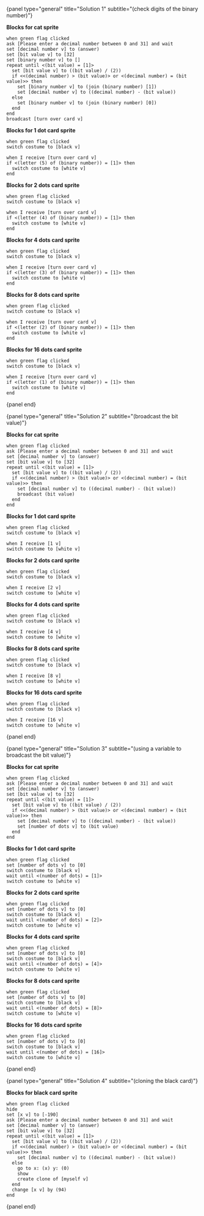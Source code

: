 {panel type="general" title="Solution 1" subtitle="(check digits of the binary number)"}

**Blocks for cat sprite**

```scratch
when green flag clicked
ask [Please enter a decimal number between 0 and 31] and wait
set [decimal number v] to (answer)
set [bit value v] to [32]
set [binary number v] to []
repeat until <(bit value) = [1]>
  set [bit value v] to ((bit value) / (2))
  if <<(decimal number) > (bit value)> or <(decimal number) = (bit value)>> then
    set [binary number v] to (join (binary number) [1])
    set [decimal number v] to ((decimal number) - (bit value))
  else
    set [binary number v] to (join (binary number) [0])
  end
end
broadcast [turn over card v]
```

**Blocks for 1 dot card sprite**

```scratch:inline
when green flag clicked
switch costume to [black v]

when I receive [turn over card v]
if <(letter (5) of (binary number)) = [1]> then
  switch costume to [white v]
end
```

**Blocks for 2 dots card sprite**

```scratch:inline
when green flag clicked
switch costume to [black v]

when I receive [turn over card v]
if <(letter (4) of (binary number)) = [1]> then
  switch costume to [white v]
end
```

**Blocks for 4 dots card sprite**

```scratch:inline
when green flag clicked
switch costume to [black v]

when I receive [turn over card v]
if <(letter (3) of (binary number)) = [1]> then
  switch costume to [white v]
end
```

**Blocks for 8 dots card sprite**

```scratch:inline
when green flag clicked
switch costume to [black v]

when I receive [turn over card v]
if <(letter (2) of (binary number)) = [1]> then
  switch costume to [white v]
end
```

**Blocks for 16 dots card sprite**

```scratch:inline
when green flag clicked
switch costume to [black v]

when I receive [turn over card v]
if <(letter (1) of (binary number)) = [1]> then
  switch costume to [white v]
end
```

{panel end}

{panel type="general" title="Solution 2" subtitle="(broadcast the bit value)"}

**Blocks for cat sprite**

```scratch
when green flag clicked
ask [Please enter a decimal number between 0 and 31] and wait
set [decimal number v] to (answer)
set [bit value v] to [32]
repeat until <(bit value) = [1]>
  set [bit value v] to ((bit value) / (2))
  if <<(decimal number) > (bit value)> or <(decimal number) = (bit value)>> then
    set [decimal number v] to ((decimal number) - (bit value))
    broadcast (bit value)
  end
end
```

**Blocks for 1 dot card sprite**

```scratch:inline
when green flag clicked
switch costume to [black v]

when I receive [1 v]
switch costume to [white v]
```

**Blocks for 2 dots card sprite**

```scratch:inline
when green flag clicked
switch costume to [black v]

when I receive [2 v]
switch costume to [white v]
```

**Blocks for 4 dots card sprite**

```scratch:inline
when green flag clicked
switch costume to [black v]

when I receive [4 v]
switch costume to [white v]
```

**Blocks for 8 dots card sprite**

```scratch:inline
when green flag clicked
switch costume to [black v]

when I receive [8 v]
switch costume to [white v]
```

**Blocks for 16 dots card sprite**

```scratch:inline
when green flag clicked
switch costume to [black v]

when I receive [16 v]
switch costume to [white v]
```

{panel end}

{panel type="general" title="Solution 3" subtitle="(using a variable to broadcast the bit value)"}

**Blocks for cat sprite**

```scratch
when green flag clicked
ask [Please enter a decimal number between 0 and 31] and wait
set [decimal number v] to (answer)
set [bit value v] to [32]
repeat until <(bit value) = [1]>
  set [bit value v] to ((bit value) / (2))
  if <<(decimal number) > (bit value)> or <(decimal number) = (bit value)>> then
    set [decimal number v] to ((decimal number) - (bit value))
    set [number of dots v] to (bit value)
  end
end
```

**Blocks for 1 dot card sprite**

```scratch:inline
when green flag clicked
set [number of dots v] to [0]
switch costume to [black v]
wait until <(number of dots) = [1]>
switch costume to [white v]
```

**Blocks for 2 dots card sprite**

```scratch:inline
when green flag clicked
set [number of dots v] to [0]
switch costume to [black v]
wait until <(number of dots) = [2]>
switch costume to [white v]
```

**Blocks for 4 dots card sprite**

```scratch:inline
when green flag clicked
set [number of dots v] to [0]
switch costume to [black v]
wait until <(number of dots) = [4]>
switch costume to [white v]
```

**Blocks for 8 dots card sprite**

```scratch:inline
when green flag clicked
set [number of dots v] to [0]
switch costume to [black v]
wait until <(number of dots) = [8]>
switch costume to [white v]
```

**Blocks for 16 dots card sprite**

```scratch:inline
when green flag clicked
set [number of dots v] to [0]
switch costume to [black v]
wait until <(number of dots) = [16]>
switch costume to [white v]
```

{panel end}

{panel type="general" title="Solution 4" subtitle="(cloning the black card)"}

**Blocks for black card sprite**

```scratch
when green flag clicked
hide
set [x v] to [-190]
ask [Please enter a decimal number between 0 and 31] and wait
set [decimal number v] to (answer)
set [bit value v] to [32]
repeat until <(bit value) = [1]>
  set [bit value v] to ((bit value) / (2))
  if <<(decimal number) > (bit value)> or <(decimal number) = (bit value)>> then
    set [decimal number v] to ((decimal number) - (bit value))
  else
    go to x: (x) y: (0)
    show
    create clone of [myself v]
  end
  change [x v] by (94)
end
```

{panel end}
